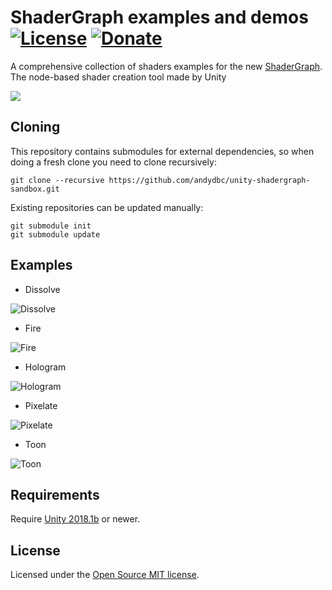 # ShaderGraph examples and demos [![License](https://img.shields.io/badge/License-MIT-lightgrey.svg?style=flat)](http://mit-license.org) [![Donate](https://img.shields.io/badge/Donate-PayPal-green.svg)](https://www.paypal.me/andyduboc/5usd)

A comprehensive collection of shaders examples for the new [ShaderGraph](https://github.com/Unity-Technologies/ScriptableRenderPipeline/tree/master/com.unity.shadergraph). The node-based shader creation tool made by Unity

<img src=https://user-images.githubusercontent.com/31256170/38787810-56920c14-40fe-11e8-929b-88de8f0b368e.gif>

## Cloning

This repository contains submodules for external dependencies, so when doing a fresh clone you need to clone recursively:

```
git clone --recursive https://github.com/andydbc/unity-shadergraph-sandbox.git
``` 

Existing repositories can be updated manually:

```
git submodule init
git submodule update
```

## Examples

* Dissolve

![Dissolve](https://user-images.githubusercontent.com/31256170/41510401-077a570c-7232-11e8-8c89-2bff3e814f96.png)

* Fire

![Fire](https://user-images.githubusercontent.com/31256170/41510402-0832d822-7232-11e8-8c7e-0244db9706a5.png)

* Hologram

![Hologram](https://user-images.githubusercontent.com/31256170/41510403-083fe9f4-7232-11e8-93d8-5c5f8b3ab5b1.png)

* Pixelate

![Pixelate](https://user-images.githubusercontent.com/31256170/41510405-08936ab6-7232-11e8-892d-a12803b84bb6.png)

* Toon

![Toon](https://user-images.githubusercontent.com/31256170/41510404-086873a6-7232-11e8-98f5-6f0ddb322a2a.png)

## Requirements

Require [Unity 2018.1b](https://unity3d.com/fr/unity/beta/2018.1b) or newer.

## License

Licensed under the [Open Source MIT license](http://en.wikipedia.org/wiki/MIT_License).

